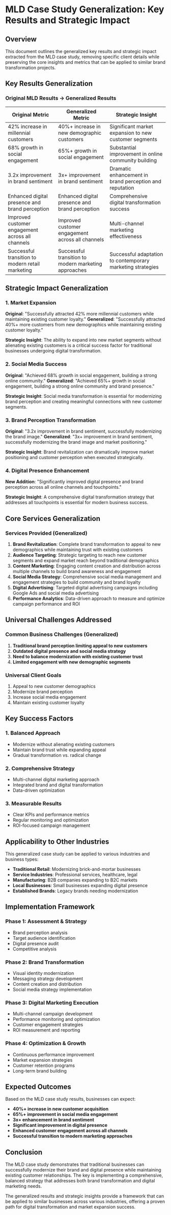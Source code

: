 # MLD Case Study Generalization: Key Results and Strategic Impact

## Overview

This document outlines the generalized key results and strategic impact extracted from the MLD case study, removing specific client details while preserving the core insights and metrics that can be applied to similar brand transformation projects.

## Key Results Generalization

### Original MLD Results → Generalized Results

| Original Metric                                  | Generalized Metric                                   | Strategic Insight                                          |
| ------------------------------------------------ | ---------------------------------------------------- | ---------------------------------------------------------- |
| 42% increase in millennial customers             | 40%+ increase in new demographic customers           | Significant market expansion to new customer segments      |
| 68% growth in social engagement                  | 65%+ growth in social engagement                     | Substantial improvement in online community building       |
| 3.2x improvement in brand sentiment              | 3x+ improvement in brand sentiment                   | Dramatic enhancement in brand perception and reputation    |
| Enhanced digital presence and brand perception   | Enhanced digital presence and brand perception       | Comprehensive digital transformation success               |
| Improved customer engagement across all channels | Improved customer engagement across all channels     | Multi-channel marketing effectiveness                      |
| Successful transition to modern retail marketing | Successful transition to modern marketing approaches | Successful adaptation to contemporary marketing strategies |

## Strategic Impact Generalization

### 1. Market Expansion

**Original**: "Successfully attracted 42% more millennial customers while maintaining existing customer loyalty."
**Generalized**: "Successfully attracted 40%+ more customers from new demographics while maintaining existing customer loyalty."

**Strategic Insight**: The ability to expand into new market segments without alienating existing customers is a critical success factor for traditional businesses undergoing digital transformation.

### 2. Social Media Success

**Original**: "Achieved 68% growth in social engagement, building a strong online community."
**Generalized**: "Achieved 65%+ growth in social engagement, building a strong online community and brand presence."

**Strategic Insight**: Social media transformation is essential for modernizing brand perception and creating meaningful connections with new customer segments.

### 3. Brand Perception Transformation

**Original**: "3.2x improvement in brand sentiment, successfully modernizing the brand image."
**Generalized**: "3x+ improvement in brand sentiment, successfully modernizing the brand image and market positioning."

**Strategic Insight**: Brand revitalization can dramatically improve market positioning and customer perception when executed strategically.

### 4. Digital Presence Enhancement

**New Addition**: "Significantly improved digital presence and brand perception across all online channels and touchpoints."

**Strategic Insight**: A comprehensive digital transformation strategy that addresses all touchpoints is essential for modern business success.

## Core Services Generalization

### Services Provided (Generalized)

1. **Brand Revitalization**: Complete brand transformation to appeal to new demographics while maintaining trust with existing customers
2. **Audience Targeting**: Strategic targeting to reach new customer segments and expand market reach beyond traditional demographics
3. **Content Marketing**: Engaging content creation and distribution across multiple channels to build brand awareness and engagement
4. **Social Media Strategy**: Comprehensive social media management and engagement strategies to build community and brand loyalty
5. **Digital Advertising**: Targeted digital advertising campaigns including Google Ads and social media advertising
6. **Performance Analytics**: Data-driven approach to measure and optimize campaign performance and ROI

## Universal Challenges Addressed

### Common Business Challenges (Generalized)

1. **Traditional brand perception limiting appeal to new customers**
2. **Outdated digital presence and social media strategy**
3. **Need to balance modernization with existing customer trust**
4. **Limited engagement with new demographic segments**

### Universal Client Goals

1. Appeal to new customer demographics
2. Modernize brand perception
3. Increase social media engagement
4. Maintain existing customer loyalty

## Key Success Factors

### 1. Balanced Approach

- Modernize without alienating existing customers
- Maintain brand trust while expanding appeal
- Gradual transformation vs. radical change

### 2. Comprehensive Strategy

- Multi-channel digital marketing approach
- Integrated brand and digital transformation
- Data-driven optimization

### 3. Measurable Results

- Clear KPIs and performance metrics
- Regular monitoring and optimization
- ROI-focused campaign management

## Applicability to Other Industries

This generalized case study can be applied to various industries and business types:

- **Traditional Retail**: Modernizing brick-and-mortar businesses
- **Service Industries**: Professional services, healthcare, legal
- **Manufacturing**: B2B companies expanding to B2C markets
- **Local Businesses**: Small businesses expanding digital presence
- **Established Brands**: Legacy brands needing modernization

## Implementation Framework

### Phase 1: Assessment & Strategy

- Brand perception analysis
- Target audience identification
- Digital presence audit
- Competitive analysis

### Phase 2: Brand Transformation

- Visual identity modernization
- Messaging strategy development
- Content creation and distribution
- Social media strategy implementation

### Phase 3: Digital Marketing Execution

- Multi-channel campaign development
- Performance monitoring and optimization
- Customer engagement strategies
- ROI measurement and reporting

### Phase 4: Optimization & Growth

- Continuous performance improvement
- Market expansion strategies
- Customer retention programs
- Long-term brand building

## Expected Outcomes

Based on the MLD case study results, businesses can expect:

- **40%+ increase in new customer acquisition**
- **65%+ improvement in social media engagement**
- **3x+ enhancement in brand sentiment**
- **Significant improvement in digital presence**
- **Enhanced customer engagement across all channels**
- **Successful transition to modern marketing approaches**

## Conclusion

The MLD case study demonstrates that traditional businesses can successfully modernize their brand and digital presence while maintaining existing customer relationships. The key is implementing a comprehensive, balanced strategy that addresses both brand transformation and digital marketing needs.

The generalized results and strategic insights provide a framework that can be applied to similar businesses across various industries, offering a proven path for digital transformation and market expansion success.

